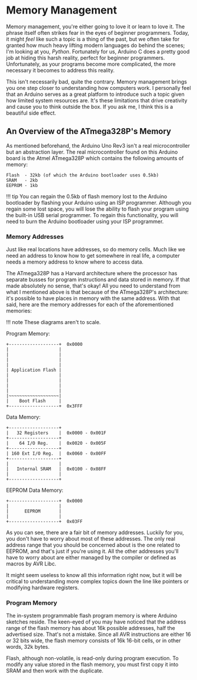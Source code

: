 # Memory Management

Memory management, you're either going to love it or learn to love it.
The phrase itself often strikes fear in the eyes of beginner programmers.
Today, it might *feel* like such a topic is a thing of the past, but we often take for granted how much heavy lifting modern languages do behind the scenes; I'm looking at you, *Python*.
Fortunately for us, Arduino C does a pretty good job at hiding this harsh reality, perfect for beginner programmers.
Unfortunately, as your programs become more complicated, the more necessary it becomes to address this reality.

This isn't necessarily bad, quite the contrary.
Memory management brings you one step closer to understanding how computers work.
I personally feel that an Arduino serves as a great platform to introduce such a topic given how limited system resources are.
It's these limitations that drive creativity and cause you to think outside the box.
If you ask me, I think this is a beautiful side effect.

## An Overview of the ATmega328P's Memory

As mentioned beforehand, the Arduino Uno Rev3 isn't a real microcontroller but an abstraction layer.
The real microcontroller found on this Arduino board is the Atmel ATmega328P which contains the following amounts of memory:

```
Flash  - 32kb (of which the Arduino bootloader uses 0.5kb)
SRAM   - 2kb
EEPROM - 1kb
```

!!! tip
	You can regain the 0.5kb of flash memory lost to the Arduino bootloader by flashing your Arduino using an ISP programmer.
	Although you regain some lost space, you will lose the ability to flash your program using the built-in USB serial programmer.
	To regain this functionality, you will need to burn the Arduino bootloader using your ISP programmer.

### Memory Addresses

Just like real locations have addresses, so do memory cells.
Much like we need an address to know how to get somewhere in real life, a computer needs a memory address to know where to access data.

The ATmega328P has a Harvard architecture where the processor has separate busses for program instructions and data stored in memory.
If that made absolutely no sense, that's okay!
All you need to understand from what I mentioned above is that because of the ATmega328P's architecture: it's possible to have places in memory with the same address.
With that said, here are the memory addresses for each of the aforementioned memories:

!!! note
	These diagrams aren't to scale.

Program Memory:

```
+-------------------+  0x0000
|                   |
|                   |
|                   |
|                   |
| Application Flash |
|                   |
|                   |
|                   |
|                   |
|~~~~~~~~~~~~~~~~~~~|
|    Boot Flash     |
+-------------------+  0x3FFF
```

Data Memory:

```
+-------------------+
|   32 Registers    |  0x0000 - 0x001F
+-------------------+
|    64 I/O Reg.    |  0x0020 - 0x005F
+-------------------+
| 160 Ext I/O Reg.  |  0x0060 - 0x00FF
+-------------------+
|                   |
|   Internal SRAM   |  0x0100 - 0x08FF
|                   |
+-------------------+
```

EEPROM Data Memory:

```
+-------------------+  0x0000
|                   |
|      EEPROM       |
|                   |
+-------------------+  0x03FF
```

As you can see, there are a fair bit of memory addresses.
Luckily for you, you don't have to worry about most of these addresses. The only real address range that you should be concerned about is the one related to EEPROM, and that's just if you're using it.
All the other addresses you'll have to worry about are either managed by the compiler or defined as macros by AVR Libc.

It might seem useless to know all this information right now, but it will be critical to understanding more complex topics down the line like pointers or modifying hardware registers.

### Program Memory

The in-system programmable flash program memory is where Arduino sketches reside.
The keen-eyed of you may have noticed that the address range of the flash memory has about 16k possible addresses, half the advertised size.
That's not a mistake.
Since all AVR instructions are either 16 or 32 bits wide, the flash memory consists of 16k 16-bit cells, or in other words, 32k bytes.

Flash, although non-volatile, is read-only during program execution.
To modify any value stored in the flash memory, you must first copy it into SRAM and then work with the duplicate.
